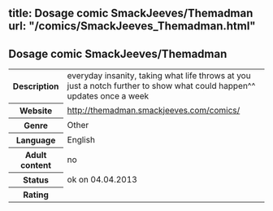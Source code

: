 title: Dosage comic SmackJeeves/Themadman
url: "/comics/SmackJeeves_Themadman.html"
---
Dosage comic SmackJeeves/Themadman
-----------------------------------------

<table class="comicinfo">
<tr>
<th>Description</th><td>everyday insanity, taking what life throws at you just a notch further to show what could happen^^ updates once a week</td>
</tr>
<tr>
<th>Website</th><td><a href="http://themadman.smackjeeves.com/comics/">http://themadman.smackjeeves.com/comics/</a></td>
</tr>
<tr>
<th>Genre</th><td>Other</td>
</tr>
<tr>
<th>Language</th><td>English</td>
</tr>
<tr>
<th>Adult content</th><td>no</td>
</tr>
<tr>
<th>Status</th><td>ok on 04.04.2013</td>
</tr>
<tr>
<th>Rating</th><td><div class="g-plusone" data-size="standard" data-annotation="bubble"
 data-href="http://themadman.smackjeeves.com/comics/"></div></td>
</tr>
</table>
<script type="text/javascript">
  (function() {
    var po = document.createElement('script'); po.type = 'text/javascript'; po.async = true;
    po.src = 'https://apis.google.com/js/plusone.js';
    var s = document.getElementsByTagName('script')[0]; s.parentNode.insertBefore(po, s);
  })();
</script>

